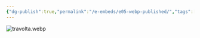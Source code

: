 ```yaml
---
{"dg-publish":true,"permalink":"/e-embeds/e05-webp-published/","tags":["dg-test-vault"]}
---
```



![travolta.webp](/img/user/A%20Assets/travolta.webp)